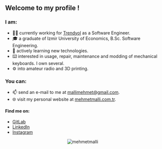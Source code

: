 ## Welcome to my profile !

### I am:
- 👨‍💻 currently working for [Trendyol](https://www.trendyol.com/whoweare) as a Software Engineer.
- 🎓 a graduate of Izmir University of Economics, B.Sc. Software Engineering.
- 🌱 actively learning new technologies.
- ⌨️ interested in usage, repair, maintenance and modding of mechanical keyboards. I own several.
- ⚙️ into amateur radio and 3D printing.

### You can:
- 📫 send an e-mail to me at [mallimehmet@gmail.com](mailto:mallimehmet@gmail.com).
- 🌐 visit my personal website at [mehmetmalli.com.tr](https://mehmetmalli.com.tr).

#### Find me on: 
- [GitLab](https://gitlab.com/mehmetmalli)
- [LinkedIn](https://www.linkedin.com/in/mehmetmalli)
- [Instagram](https://www.instagram.com/mehmetmalli)

<div align="center"> <img src="https://komarev.com/ghpvc/?username=mehmetmalli" alt="mehmetmalli" /> </div>
